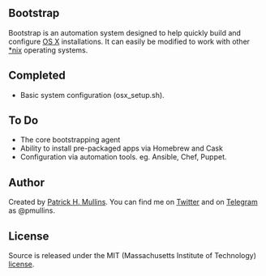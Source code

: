 ## Bootstrap

Bootstrap is an automation system designed to help quickly build and configure [OS X](https://www.apple.com/osx/) installations. 
It can easily be modified to work with other [*nix](https://en.wikipedia.org/wiki/Unix-like) operating systems.

## Completed

- Basic system configuration (osx_setup.sh).

## To Do

- The core bootstrapping agent
- Ability to install pre-packaged apps via Homebrew and Cask
- Configuration via automation tools. eg. Ansible, Chef, Puppet.

## Author
Created by [Patrick H. Mullins](http://www.pmullins.net/aboutme/). You can find me on  [Twitter](https://twitter.com/phmullins) and on [Telegram](https://telegram.org/) as @pmullins.

## License
Source is released under the MIT (Massachusetts Institute of Technology) [license](license.md).
